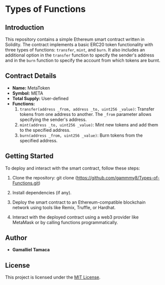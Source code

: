 # Types of Functions

## Introduction
This repository contains a simple Ethereum smart contract written in Solidity. The contract implements a basic ERC20 token functionality with three types of functions: `transfer`, `mint`, and `burn`. It also includes an additional option in the `transfer` function to specify the sender's address and in the `burn` function to specify the account from which tokens are burnt.

## Contract Details
- **Name:** MetaToken
- **Symbol:** META
- **Total Supply:** User-defined
- **Functions:**
  1. `transfer(address _from, address _to, uint256 _value)`: Transfer tokens from one address to another. The `_from` parameter allows specifying the sender's address.
  2. `mint(address _to, uint256 _value)`: Mint new tokens and add them to the specified address.
  3. `burn(address _from, uint256 _value)`: Burn tokens from the specified address.

## Getting Started
To deploy and interact with the smart contract, follow these steps:

1. Clone the repository: git clone (https://github.com/gammmy8/Types-of-Functions.git)

2. Install dependencies (if any).

3. Deploy the smart contract to an Ethereum-compatible blockchain network using tools like Remix, Truffle, or Hardhat.

4. Interact with the deployed contract using a web3 provider like MetaMask or by calling functions programmatically.

## Author
- **Gamalliel Tamaca**

## License
This project is licensed under the [MIT License](LICENSE).
